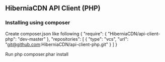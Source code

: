 ## HiberniaCDN API Client (PHP)

### Installing using composer

Create composer.json like following
    {
        "require": {
            "HiberniaCDN/api-client-php": "dev-master"
        },
        "repositories": [
            {
                "type": "vcs",
                "url": "git@github.com:HiberniaCDN/api-client-php.git"
            }
        ]
    }

Run
    php composer.phar install
